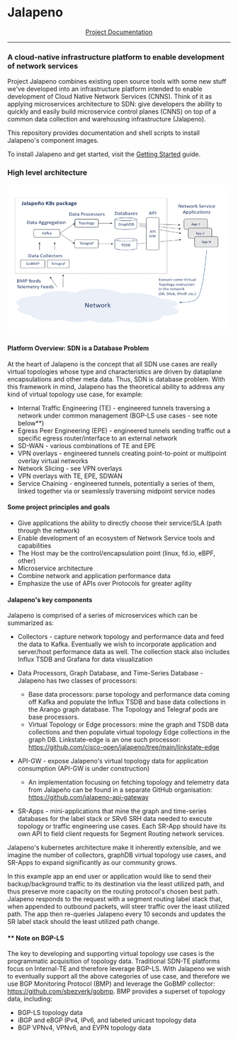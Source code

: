 # Jalapeno

<p style="text-align: center;"><a href="https://cisco-open.github.io/jalapeno">Project Documentation</a></p>

---

### A cloud-native infrastructure platform to enable development of network services

Project Jalapeno combines existing open source tools with some new stuff we've developed into an infrastructure platform intended to enable development of Cloud Native Network Services (CNNS).  Think of it as applying microservices architecture to SDN: give developers the ability to quickly and easily build microservice control planes (CNNS) on top of a common data collection and warehousing infrastructure (Jalapeno).

This repository provides documentation and shell scripts to install Jalapeno's component images.

To install Jalapeno and get started, visit the [Getting Started](https://cisco-open.github.io/jalapeno/install/gettingstarted/) guide.

### High level architecture

![jalapeno_architecture](docs/img/jalapeno_architecture.png "jalapeno architecture")

#### Platform Overview: SDN is a Database Problem

At the heart of Jalapeno is the concept that all SDN use cases are really virtual topologies whose type and characteristics are driven by dataplane encapsulations and other meta data. Thus, SDN is database problem. With this framework in mind, Jalapeno has the theoretical ability to address any kind of virtual topology use case, for example:

* Internal Traffic Engineering (TE) - engineered tunnels traversing a network under common management (BGP-LS use cases - see note below**)
* Egress Peer Engineering (EPE) - engineered tunnels sending traffic out a specific egress router/interface to an external network
* SD-WAN - various combinations of TE and EPE
* VPN overlays - engineered tunnels creating point-to-point or multipoint overlay virtual networks
* Network Slicing - see VPN overlays
* VPN overlays with TE, EPE, SDWAN
* Service Chaining - engineered tunnels, potentially a series of them, linked together via or seamlessly traversing midpoint service nodes

#### Some project principles and goals

* Give applications the ability to directly choose their service/SLA (path through the network)
* Enable development of an ecosystem of Network Service tools and capabilities
* The Host may be the control/encapsulation point (linux, fd.io, eBPF, other)
* Microservice architecture
* Combine network and application performance data
* Emphasize the use of APIs over Protocols for greater agility

#### Jalapeno's key components

Jalapeno is comprised of a series of microservices which can be summarized as:

* Collectors - capture network topology and performance data and feed the data to Kafka.  Eventually we wish to incorporate application and server/host performance data as well.  The collection stack also includes Influx TSDB and Grafana for data visualization

* Data Processors, Graph Database, and Time-Series Database - Jalapeno has two classes of processors:
    * Base data processors: parse topology and performance data coming off Kafka and populate the Influx TSDB and base data collections in the Arango graph database.  The Topology and Telegraf pods are base processors.
    * Virtual Topology or Edge processors: mine the graph and TSDB data collections and then populate virtual topology Edge collections in the graph DB.  Linkstate-edge is an one such processor: <https://github.com/cisco-open/jalapeno/tree/main/linkstate-edge>

* API-GW - expose Jalapeno's virtual topology data for application consumption (API-GW is under construction)
    * An implementation focusing on fetching topology and telemetry data from Jalapeño can be found in a separate GitHub organisation: <https://github.com/jalapeno-api-gateway>

* SR-Apps - mini-applications that mine the graph and time-series databases for the label stack or SRv6 SRH data needed to execute topology or traffic engineering use cases.  Each SR-App should have its own API to field client requests for Segment Routing network services.  

Jalapeno's kubernetes architecture make it inherently extensible, and we imagine the number of collectors, graphDB virtual topology use cases, and SR-Apps to expand significantly as our community grows.

In this example app an end user or application would like to send their backup/background traffic to its destination via the least utilized path, and thus preserve more capacity on the routing protocol's chosen best path. Jalapeno responds to the request with a segment routing label stack that, when appended to outbound packets, will steer traffic over the least utilized path. The app then re-queries Jalapeno every 10 seconds and updates the SR label stack should the least utilized path change.

#### ** Note on BGP-LS

The key to developing and supporting virtual topology use cases is the programmatic acquisition of topology data.  Traditional SDN-TE platforms focus on Internal-TE and therefore leverage BGP-LS. With Jalapeno we wish to eventually support all the above categories of use case, and therefore we use BGP Monitoring Protocol (BMP) and leverage the GoBMP collector:  <https://github.com/sbezverk/gobmp>. BMP provides a superset of topology data, including:

* BGP-LS topology data
* iBGP and eBGP IPv4, IPv6, and labeled unicast topology data
* BGP VPNv4, VPNv6, and EVPN topology data

